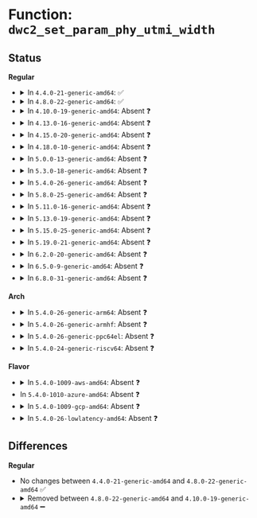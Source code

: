 # Function: <code>dwc2_set_param_phy_utmi_width</code>

## Status
<b>Regular</b>
<ul>
<li>
<details>
<summary>In <code>4.4.0-21-generic-amd64</code>: ✅</summary>

```c
void dwc2_set_param_phy_utmi_width(struct dwc2_hsotg * hsotg, int val)
```

```json
{
  "name": "dwc2_set_param_phy_utmi_width",
  "collision_type": "Unique Global",
  "inline_type": "No",
  "funcs": [
    {
      "addr": 18446744071585285392,
      "name": "dwc2_set_param_phy_utmi_width",
      "external": true,
      "loc": "drivers/usb/dwc2/core.c:2789",
      "file": "drivers/usb/dwc2/core.c",
      "inline": "seen, unknown",
      "caller_inline": [],
      "caller_func": [
        "drivers/usb/dwc2/core.c:dwc2_set_parameters"
      ]
    }
  ],
  "symbols": [
    {
      "addr": 18446744071585285392,
      "name": "dwc2_set_param_phy_utmi_width",
      "section": ".text",
      "bind": "STB_GLOBAL",
      "size": 165
    }
  ]
}
```
</details>
</li>
<li>
<details>
<summary>In <code>4.8.0-22-generic-amd64</code>: ✅</summary>

```c
void dwc2_set_param_phy_utmi_width(struct dwc2_hsotg * hsotg, int val)
```

```json
{
  "name": "dwc2_set_param_phy_utmi_width",
  "collision_type": "Unique Global",
  "inline_type": "No",
  "funcs": [
    {
      "addr": 18446744071585672128,
      "name": "dwc2_set_param_phy_utmi_width",
      "external": true,
      "loc": "drivers/usb/dwc2/core.c:1061",
      "file": "drivers/usb/dwc2/core.c",
      "inline": "seen, unknown",
      "caller_inline": [],
      "caller_func": [
        "drivers/usb/dwc2/core.c:dwc2_set_parameters"
      ]
    }
  ],
  "symbols": [
    {
      "addr": 18446744071585672128,
      "name": "dwc2_set_param_phy_utmi_width",
      "section": ".text",
      "bind": "STB_GLOBAL",
      "size": 173
    }
  ]
}
```
</details>
</li>
<li>
<details>
<summary>In <code>4.10.0-19-generic-amd64</code>: Absent ❓</summary>

```json
{
  "name": "dwc2_set_param_phy_utmi_width",
  "collision_type": "Unique Static",
  "inline_type": "Full",
  "funcs": [
    {
      "addr": 18446744071585864274,
      "name": "dwc2_set_param_phy_utmi_width",
      "external": false,
      "loc": "drivers/usb/dwc2/params.c:828",
      "file": "drivers/usb/dwc2/params.c",
      "inline": "not declared, inlined",
      "caller_inline": [
        "drivers/usb/dwc2/params.c:dwc2_set_parameters"
      ],
      "caller_func": []
    }
  ],
  "symbols": []
}
```
</details>
</li>
<li>
<details>
<summary>In <code>4.13.0-16-generic-amd64</code>: Absent ❓</summary>

```json
{
  "name": "dwc2_set_param_phy_utmi_width",
  "collision_type": "Unique Static",
  "inline_type": "Full",
  "funcs": [
    {
      "addr": 18446744071585950407,
      "name": "dwc2_set_param_phy_utmi_width",
      "external": false,
      "loc": "drivers/usb/dwc2/params.c:218",
      "file": "drivers/usb/dwc2/params.c",
      "inline": "not declared, inlined",
      "caller_inline": [
        "drivers/usb/dwc2/params.c:dwc2_init_params",
        "drivers/usb/dwc2/params.c:dwc2_init_params"
      ],
      "caller_func": []
    }
  ],
  "symbols": []
}
```
</details>
</li>
<li>
<details>
<summary>In <code>4.15.0-20-generic-amd64</code>: Absent ❓</summary>

```json
{
  "name": "dwc2_set_param_phy_utmi_width",
  "collision_type": "Unique Static",
  "inline_type": "Full",
  "funcs": [
    {
      "addr": 18446744071586393751,
      "name": "dwc2_set_param_phy_utmi_width",
      "external": false,
      "loc": "drivers/usb/dwc2/params.c:230",
      "file": "drivers/usb/dwc2/params.c",
      "inline": "not declared, inlined",
      "caller_inline": [
        "drivers/usb/dwc2/params.c:dwc2_init_params",
        "drivers/usb/dwc2/params.c:dwc2_init_params"
      ],
      "caller_func": []
    }
  ],
  "symbols": []
}
```
</details>
</li>
<li>
<details>
<summary>In <code>4.18.0-10-generic-amd64</code>: Absent ❓</summary>

```json
{
  "name": "dwc2_set_param_phy_utmi_width",
  "collision_type": "Unique Static",
  "inline_type": "Full",
  "funcs": [
    {
      "addr": 18446744071586656771,
      "name": "dwc2_set_param_phy_utmi_width",
      "external": false,
      "loc": "drivers/usb/dwc2/params.c:231",
      "file": "drivers/usb/dwc2/params.c",
      "inline": "not declared, inlined",
      "caller_inline": [
        "drivers/usb/dwc2/params.c:dwc2_init_params",
        "drivers/usb/dwc2/params.c:dwc2_check_params"
      ],
      "caller_func": []
    }
  ],
  "symbols": []
}
```
</details>
</li>
<li>
<details>
<summary>In <code>5.0.0-13-generic-amd64</code>: Absent ❓</summary>

```json
{
  "name": "dwc2_set_param_phy_utmi_width",
  "collision_type": "Unique Static",
  "inline_type": "Full",
  "funcs": [
    {
      "addr": 18446744071586808835,
      "name": "dwc2_set_param_phy_utmi_width",
      "external": false,
      "loc": "drivers/usb/dwc2/params.c:237",
      "file": "drivers/usb/dwc2/params.c",
      "inline": "not declared, inlined",
      "caller_inline": [
        "drivers/usb/dwc2/params.c:dwc2_init_params",
        "drivers/usb/dwc2/params.c:dwc2_check_params"
      ],
      "caller_func": []
    }
  ],
  "symbols": []
}
```
</details>
</li>
<li>
<details>
<summary>In <code>5.3.0-18-generic-amd64</code>: Absent ❓</summary>

```json
{
  "name": "dwc2_set_param_phy_utmi_width",
  "collision_type": "Unique Static",
  "inline_type": "Full",
  "funcs": [
    {
      "addr": 18446744071587065742,
      "name": "dwc2_set_param_phy_utmi_width",
      "external": false,
      "loc": "drivers/usb/dwc2/params.c:250",
      "file": "drivers/usb/dwc2/params.c",
      "inline": "not declared, inlined",
      "caller_inline": [
        "drivers/usb/dwc2/params.c:dwc2_init_params",
        "drivers/usb/dwc2/params.c:dwc2_check_params"
      ],
      "caller_func": []
    }
  ],
  "symbols": []
}
```
</details>
</li>
<li>
<details>
<summary>In <code>5.4.0-26-generic-amd64</code>: Absent ❓</summary>

```json
{
  "name": "dwc2_set_param_phy_utmi_width",
  "collision_type": "Unique Static",
  "inline_type": "Full",
  "funcs": [
    {
      "addr": 18446744071587266078,
      "name": "dwc2_set_param_phy_utmi_width",
      "external": false,
      "loc": "drivers/usb/dwc2/params.c:250",
      "file": "drivers/usb/dwc2/params.c",
      "inline": "not declared, inlined",
      "caller_inline": [
        "drivers/usb/dwc2/params.c:dwc2_init_params",
        "drivers/usb/dwc2/params.c:dwc2_check_params"
      ],
      "caller_func": []
    }
  ],
  "symbols": []
}
```
</details>
</li>
<li>
<details>
<summary>In <code>5.8.0-25-generic-amd64</code>: Absent ❓</summary>

```json
{
  "name": "dwc2_set_param_phy_utmi_width",
  "collision_type": "Unique Static",
  "inline_type": "Full",
  "funcs": [
    {
      "addr": 18446744071588118998,
      "name": "dwc2_set_param_phy_utmi_width",
      "external": false,
      "loc": "drivers/usb/dwc2/params.c:283",
      "file": "drivers/usb/dwc2/params.c",
      "inline": "not declared, inlined",
      "caller_inline": [
        "drivers/usb/dwc2/params.c:dwc2_check_params",
        "drivers/usb/dwc2/params.c:dwc2_set_default_params"
      ],
      "caller_func": []
    }
  ],
  "symbols": []
}
```
</details>
</li>
<li>
<details>
<summary>In <code>5.11.0-16-generic-amd64</code>: Absent ❓</summary>

```json
{
  "name": "dwc2_set_param_phy_utmi_width",
  "collision_type": "Unique Static",
  "inline_type": "Full",
  "funcs": [
    {
      "addr": 18446744071588161238,
      "name": "dwc2_set_param_phy_utmi_width",
      "external": false,
      "loc": "drivers/usb/dwc2/params.c:284",
      "file": "drivers/usb/dwc2/params.c",
      "inline": "not declared, inlined",
      "caller_inline": [
        "drivers/usb/dwc2/params.c:dwc2_check_params",
        "drivers/usb/dwc2/params.c:dwc2_set_default_params"
      ],
      "caller_func": []
    }
  ],
  "symbols": []
}
```
</details>
</li>
<li>
<details>
<summary>In <code>5.13.0-19-generic-amd64</code>: Absent ❓</summary>

```json
{
  "name": "dwc2_set_param_phy_utmi_width",
  "collision_type": "Unique Static",
  "inline_type": "Full",
  "funcs": [
    {
      "addr": 18446744071588045223,
      "name": "dwc2_set_param_phy_utmi_width",
      "external": false,
      "loc": "drivers/usb/dwc2/params.c:299",
      "file": "drivers/usb/dwc2/params.c",
      "inline": "not declared, inlined",
      "caller_inline": [
        "drivers/usb/dwc2/params.c:dwc2_init_params",
        "drivers/usb/dwc2/params.c:dwc2_check_params"
      ],
      "caller_func": []
    }
  ],
  "symbols": []
}
```
</details>
</li>
<li>
<details>
<summary>In <code>5.15.0-25-generic-amd64</code>: Absent ❓</summary>

```json
{
  "name": "dwc2_set_param_phy_utmi_width",
  "collision_type": "Unique Static",
  "inline_type": "Full",
  "funcs": [
    {
      "addr": 18446744071588665847,
      "name": "dwc2_set_param_phy_utmi_width",
      "external": false,
      "loc": "drivers/usb/dwc2/params.c:299",
      "file": "drivers/usb/dwc2/params.c",
      "inline": "not declared, inlined",
      "caller_inline": [
        "drivers/usb/dwc2/params.c:dwc2_check_params",
        "drivers/usb/dwc2/params.c:dwc2_set_default_params"
      ],
      "caller_func": []
    }
  ],
  "symbols": []
}
```
</details>
</li>
<li>
<details>
<summary>In <code>5.19.0-21-generic-amd64</code>: Absent ❓</summary>

```json
{
  "name": "dwc2_set_param_phy_utmi_width",
  "collision_type": "Unique Static",
  "inline_type": "Full",
  "funcs": [
    {
      "addr": 18446744071590083626,
      "name": "dwc2_set_param_phy_utmi_width",
      "external": false,
      "loc": "drivers/usb/dwc2/params.c:366",
      "file": "drivers/usb/dwc2/params.c",
      "inline": "not declared, inlined",
      "caller_inline": [
        "drivers/usb/dwc2/params.c:dwc2_check_params",
        "drivers/usb/dwc2/params.c:dwc2_set_default_params"
      ],
      "caller_func": []
    }
  ],
  "symbols": []
}
```
</details>
</li>
<li>
<details>
<summary>In <code>6.2.0-20-generic-amd64</code>: Absent ❓</summary>

```json
{
  "name": "dwc2_set_param_phy_utmi_width",
  "collision_type": "Unique Static",
  "inline_type": "Full",
  "funcs": [
    {
      "addr": 18446744071591692398,
      "name": "dwc2_set_param_phy_utmi_width",
      "external": false,
      "loc": "drivers/usb/dwc2/params.c:340",
      "file": "drivers/usb/dwc2/params.c",
      "inline": "not declared, inlined",
      "caller_inline": [
        "drivers/usb/dwc2/params.c:dwc2_check_params",
        "drivers/usb/dwc2/params.c:dwc2_set_default_params"
      ],
      "caller_func": []
    }
  ],
  "symbols": []
}
```
</details>
</li>
<li>
<details>
<summary>In <code>6.5.0-9-generic-amd64</code>: Absent ❓</summary>

```json
{
  "name": "dwc2_set_param_phy_utmi_width",
  "collision_type": "Unique Static",
  "inline_type": "Full",
  "funcs": [
    {
      "addr": 18446744071592115788,
      "name": "dwc2_set_param_phy_utmi_width",
      "external": false,
      "loc": "drivers/usb/dwc2/params.c:361",
      "file": "drivers/usb/dwc2/params.c",
      "inline": "not declared, inlined",
      "caller_inline": [
        "drivers/usb/dwc2/params.c:dwc2_check_params",
        "drivers/usb/dwc2/params.c:dwc2_set_default_params"
      ],
      "caller_func": []
    }
  ],
  "symbols": []
}
```
</details>
</li>
<li>
<details>
<summary>In <code>6.8.0-31-generic-amd64</code>: Absent ❓</summary>

```json
{
  "name": "dwc2_set_param_phy_utmi_width",
  "collision_type": "Unique Static",
  "inline_type": "Full",
  "funcs": [
    {
      "addr": 18446744071592856284,
      "name": "dwc2_set_param_phy_utmi_width",
      "external": false,
      "loc": "drivers/usb/dwc2/params.c:392",
      "file": "drivers/usb/dwc2/params.c",
      "inline": "not declared, inlined",
      "caller_inline": [
        "drivers/usb/dwc2/params.c:dwc2_check_params",
        "drivers/usb/dwc2/params.c:dwc2_set_default_params"
      ],
      "caller_func": []
    }
  ],
  "symbols": []
}
```
</details>
</li>
</ul>
<b>Arch</b>
<ul>
<li>
<details>
<summary>In <code>5.4.0-26-generic-arm64</code>: Absent ❓</summary>

```json
{
  "name": "dwc2_set_param_phy_utmi_width",
  "collision_type": "Unique Static",
  "inline_type": "Full",
  "funcs": [
    {
      "addr": 18446603336500378748,
      "name": "dwc2_set_param_phy_utmi_width",
      "external": false,
      "loc": "drivers/usb/dwc2/params.c:250",
      "file": "drivers/usb/dwc2/params.c",
      "inline": "not declared, inlined",
      "caller_inline": [
        "drivers/usb/dwc2/params.c:dwc2_init_params",
        "drivers/usb/dwc2/params.c:dwc2_check_params"
      ],
      "caller_func": []
    }
  ],
  "symbols": []
}
```
</details>
</li>
<li>
<details>
<summary>In <code>5.4.0-26-generic-armhf</code>: Absent ❓</summary>

```json
{
  "name": "dwc2_set_param_phy_utmi_width",
  "collision_type": "Unique Static",
  "inline_type": "Full",
  "funcs": [
    {
      "addr": 3232835596,
      "name": "dwc2_set_param_phy_utmi_width",
      "external": false,
      "loc": "drivers/usb/dwc2/params.c:250",
      "file": "drivers/usb/dwc2/params.c",
      "inline": "not declared, inlined",
      "caller_inline": [
        "drivers/usb/dwc2/params.c:dwc2_init_params",
        "drivers/usb/dwc2/params.c:dwc2_check_params"
      ],
      "caller_func": []
    }
  ],
  "symbols": []
}
```
</details>
</li>
<li>
<details>
<summary>In <code>5.4.0-26-generic-ppc64el</code>: Absent ❓</summary>

```json
{
  "name": "dwc2_set_param_phy_utmi_width",
  "collision_type": "Unique Static",
  "inline_type": "Full",
  "funcs": [
    {
      "addr": 13835058055293699168,
      "name": "dwc2_set_param_phy_utmi_width",
      "external": false,
      "loc": "drivers/usb/dwc2/params.c:250",
      "file": "drivers/usb/dwc2/params.c",
      "inline": "not declared, inlined",
      "caller_inline": [
        "drivers/usb/dwc2/params.c:dwc2_init_params",
        "drivers/usb/dwc2/params.c:dwc2_check_params"
      ],
      "caller_func": []
    }
  ],
  "symbols": []
}
```
</details>
</li>
<li>
<details>
<summary>In <code>5.4.0-24-generic-riscv64</code>: Absent ❓</summary>

```json
{
  "name": "dwc2_set_param_phy_utmi_width",
  "collision_type": "Unique Static",
  "inline_type": "Full",
  "funcs": [
    {
      "addr": 18446743936277264994,
      "name": "dwc2_set_param_phy_utmi_width",
      "external": false,
      "loc": "drivers/usb/dwc2/params.c:250",
      "file": "drivers/usb/dwc2/params.c",
      "inline": "not declared, inlined",
      "caller_inline": [
        "drivers/usb/dwc2/params.c:dwc2_init_params",
        "drivers/usb/dwc2/params.c:dwc2_check_params"
      ],
      "caller_func": []
    }
  ],
  "symbols": []
}
```
</details>
</li>
</ul>
<b>Flavor</b>
<ul>
<li>
<details>
<summary>In <code>5.4.0-1009-aws-amd64</code>: Absent ❓</summary>

```json
{
  "name": "dwc2_set_param_phy_utmi_width",
  "collision_type": "Unique Static",
  "inline_type": "Full",
  "funcs": [
    {
      "addr": 18446744071586972158,
      "name": "dwc2_set_param_phy_utmi_width",
      "external": false,
      "loc": "drivers/usb/dwc2/params.c:250",
      "file": "drivers/usb/dwc2/params.c",
      "inline": "not declared, inlined",
      "caller_inline": [
        "drivers/usb/dwc2/params.c:dwc2_init_params",
        "drivers/usb/dwc2/params.c:dwc2_check_params"
      ],
      "caller_func": []
    }
  ],
  "symbols": []
}
```
</details>
</li>
<li>
In <code>5.4.0-1010-azure-amd64</code>: Absent ❓
</li>
<li>
<details>
<summary>In <code>5.4.0-1009-gcp-amd64</code>: Absent ❓</summary>

```json
{
  "name": "dwc2_set_param_phy_utmi_width",
  "collision_type": "Unique Static",
  "inline_type": "Full",
  "funcs": [
    {
      "addr": 18446744071587220638,
      "name": "dwc2_set_param_phy_utmi_width",
      "external": false,
      "loc": "drivers/usb/dwc2/params.c:250",
      "file": "drivers/usb/dwc2/params.c",
      "inline": "not declared, inlined",
      "caller_inline": [
        "drivers/usb/dwc2/params.c:dwc2_init_params",
        "drivers/usb/dwc2/params.c:dwc2_check_params"
      ],
      "caller_func": []
    }
  ],
  "symbols": []
}
```
</details>
</li>
<li>
<details>
<summary>In <code>5.4.0-26-lowlatency-amd64</code>: Absent ❓</summary>

```json
{
  "name": "dwc2_set_param_phy_utmi_width",
  "collision_type": "Unique Static",
  "inline_type": "Full",
  "funcs": [
    {
      "addr": 18446744071587327406,
      "name": "dwc2_set_param_phy_utmi_width",
      "external": false,
      "loc": "drivers/usb/dwc2/params.c:250",
      "file": "drivers/usb/dwc2/params.c",
      "inline": "not declared, inlined",
      "caller_inline": [
        "drivers/usb/dwc2/params.c:dwc2_init_params",
        "drivers/usb/dwc2/params.c:dwc2_check_params"
      ],
      "caller_func": []
    }
  ],
  "symbols": []
}
```
</details>
</li>
</ul>

## Differences
<b>Regular</b>
<ul>
<li>
No changes between <code>4.4.0-21-generic-amd64</code> and <code>4.8.0-22-generic-amd64</code> ✅
</li>
<li>
<details>
<summary>Removed between <code>4.8.0-22-generic-amd64</code> and <code>4.10.0-19-generic-amd64</code> ➖</summary>

```c
void dwc2_set_param_phy_utmi_width(struct dwc2_hsotg * hsotg, int val)
```
</details>
</li>
</ul>
